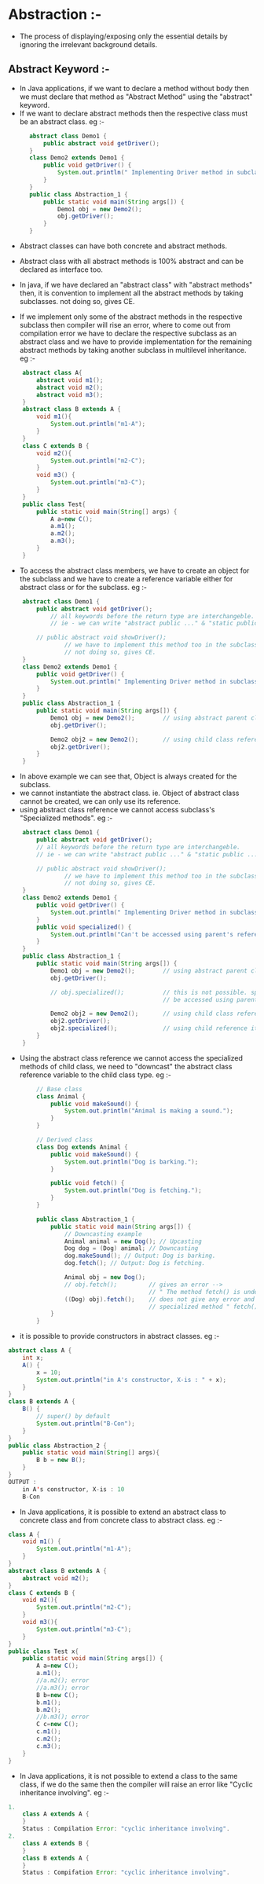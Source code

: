 # Abstraction :-
- The process of displaying/exposing only the essential details by ignoring the 
    irrelevant background details.

## Abstract Keyword :-
- In Java applications, if we want to declare a method without body then we must 
    declare that method as "Abstract Method" using the "abstract" keyword.
- If we want to declare abstract methods then the respective class must be an 
    abstract class.
    eg :-
```java
      abstract class Demo1 {
          public abstract void getDriver();
      }
      class Demo2 extends Demo1 {
          public void getDriver() {
              System.out.println(" Implementing Driver method in subclass. ");
          }
      }
      public class Abstraction_1 {
          public static void main(String args[]) {
              Demo1 obj = new Demo2();
              obj.getDriver();
          }
      }
```
- Abstract classes can have both concrete and abstract methods.
- Abstract class with all abstract methods is 100% abstract and can be declared as interface too.

- In java, if we have declared an "abstract class" with "abstract methods" then,
    it is convention to implement all the abstract methods by taking subclasses.
    not doing so, gives CE.
- If we implement only some of the abstract methods in the respective subclass then 
    compiler will rise an error, where to come out from compilation error we have 
    to declare the respective subclass as an abstract class and we have to provide 
    implementation for the remaining abstract methods by taking another subclass in
    multilevel inheritance.
    eg :- 
```java
    abstract class A{
        abstract void m1();
        abstract void m2();
        abstract void m3();
    }
    abstract class B extends A {
        void m1(){
            System.out.println("m1-A");
        }
    }
    class C extends B {
        void m2(){
            System.out.println("m2-C");
        }
        void m3() {
            System.out.println("m3-C");
        }
    }
    public class Test{
        public static void main(String[] args) {
            A a=new C();
            a.m1();
            a.m2();
            a.m3();
        }
    }
```
- To access the abstract class members, we have to create an object for the 
    subclass and we have to create a reference variable either for abstract class 
    or for the subclass.
    eg :-
```java
    abstract class Demo1 {
        public abstract void getDriver();    
            // all keywords before the return type are interchangeble.
            // ie - we can write "abstract public ..." & "static public ..." , etc.

        // public abstract void showDriver();  
                // we have to implement this method too in the subclass.
                // not doing so, gives CE.
    }
    class Demo2 extends Demo1 {
        public void getDriver() {
            System.out.println(" Implementing Driver method in subclass. ");
        }
    }
    public class Abstraction_1 {
        public static void main(String args[]) {
            Demo1 obj = new Demo2();        // using abstract parent class reference.
            obj.getDriver();

            Demo2 obj2 = new Demo2();       // using child class reference.
            obj2.getDriver();
        }
    }
```
- In above example we can see that, Object is always created for the subclass.
- we cannot instantiate the abstract class.
    ie. Object of abstract class cannot be created, we can only use its reference.
- using abstract class reference we cannot access subclass's "Specialized methods".
eg :-
```java
    abstract class Demo1 {
        public abstract void getDriver();    
        // all keywords before the return type are interchangeble.
        // ie - we can write "abstract public ..." & "static public ..." , etc.

        // public abstract void showDriver();  
                // we have to implement this method too in the subclass.
                // not doing so, gives CE.
    }
    class Demo2 extends Demo1 {
        public void getDriver() {
            System.out.println(" Implementing Driver method in subclass. ");
        }
        public void specialized() {
            System.out.println("Can't be accessed using parent's reference.");
        }
    }
    public class Abstraction_1 {
        public static void main(String args[]) {
            Demo1 obj = new Demo2();        // using abstract parent class reference.
            obj.getDriver();

            // obj.specialized();           // this is not possible. specialized method cannot 
                                            // be accessed using parent's reference.

            Demo2 obj2 = new Demo2();       // using child class reference.
            obj2.getDriver();
            obj2.specialized();             // using child reference it can be done.
        }
    }
```
- Using the abstract class reference we cannot access the specialized methods of child class,
    we need to "downcast" the abstract class reference variable to the child class type.
    eg :- 
```java
        // Base class
        class Animal {
            public void makeSound() {
                System.out.println("Animal is making a sound.");
            }
        }

        // Derived class
        class Dog extends Animal {
            public void makeSound() {
                System.out.println("Dog is barking.");
            }

            public void fetch() {
                System.out.println("Dog is fetching.");
            }
        }

        public class Abstraction_1 {
            public static void main(String args[]) {
                // Downcasting example
                Animal animal = new Dog(); // Upcasting
                Dog dog = (Dog) animal; // Downcasting
                dog.makeSound(); // Output: Dog is barking.
                dog.fetch(); // Output: Dog is fetching.

                Animal obj = new Dog();
                // obj.fetch();         // gives an error --> 
                                        // " The method fetch() is undefined for the type 'Dog' "
                ((Dog) obj).fetch();    // does not give any error and we are able to access 
                                        // specialized method " fetch() " of child class.
            }
        }
```

- it is possible to provide constructors in abstract classes.
eg :-
```java
abstract class A {
    int x;
    A() {
        x = 10;
        System.out.println("in A's constructor, X-is : " + x);
    }
}
class B extends A {
    B() {
        // super() by default
        System.out.println("B-Con");
    }
}
public class Abstraction_2 {
    public static void main(String[] args){
        B b = new B();
    }
}
OUTPUT :
    in A's constructor, X-is : 10
    B-Con
```

- In Java applications, it is possible to extend an abstract class to concrete class 
    and from concrete class to abstract class.
    eg :-
```java
class A {
    void m1() {
        System.out.println("m1-A");
    }
}
abstract class B extends A {
    abstract void m2();
}
class C extends B {
    void m2(){
        System.out.println("m2-C");
    }
    void m3(){
        System.out.println("m3-C");
    }
}
public class Test x{
    public static void main(String args[]) {
        A a=new C();
        a.m1();
        //a.m2(); error
        //a.m3(); error
        B b=new C();
        b.m1();
        b.m2();
        //b.m3(); error
        C c=new C();
        c.m1();
        c.m2();
        c.m3();
    }
}
```

- In Java applications, it is not possible to extend a class to the same class, 
    if we do the same then the compiler will raise an error like "Cyclic inheritance involving".
    eg :-
```java
1.
    class A extends A {
    }
    Status : Compilation Error: "cyclic inheritance involving".
2. 
    class A extends B {
    }
    class B extends A {
    }
    Status : Compifation Error: "cyclic inheritance involving".
```